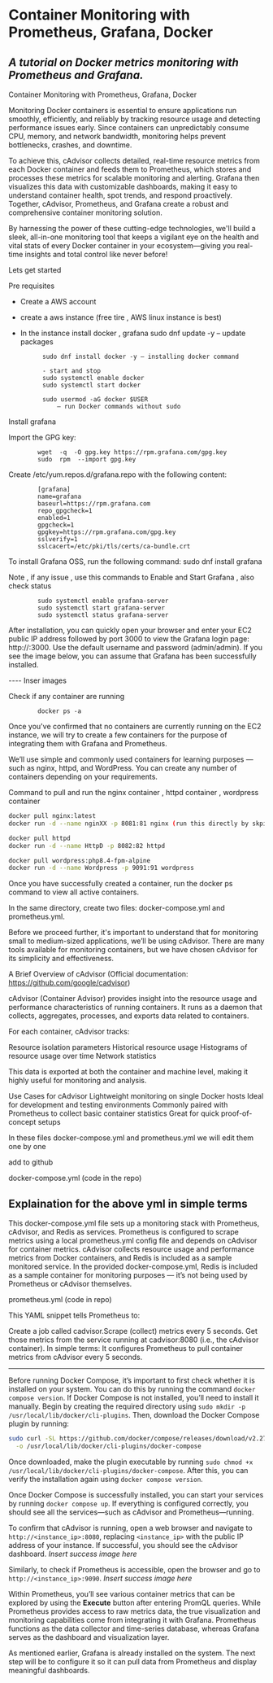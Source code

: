 # Container Monitoring with Prometheus, Grafana,  Docker

## _A tutorial on Docker metrics monitoring with Prometheus and Grafana._

Container Monitoring with Prometheus, Grafana,  Docker

Monitoring Docker containers is essential to ensure applications run smoothly, efficiently, and reliably by tracking resource usage and detecting performance issues early. Since containers can unpredictably consume CPU, memory, and network bandwidth, monitoring helps prevent bottlenecks, crashes, and downtime.

To achieve this, cAdvisor collects detailed, real-time resource metrics from each Docker container and feeds them to Prometheus, which stores and processes these metrics for scalable monitoring and alerting. Grafana then visualizes this data with customizable dashboards, making it easy to understand container health, spot trends, and respond proactively. Together, cAdvisor, Prometheus, and Grafana create a robust and comprehensive container monitoring solution.


By harnessing the power of these cutting-edge technologies, we'll build a sleek, all-in-one monitoring tool that keeps a vigilant eye on the health and vital stats of every Docker container in your ecosystem—giving you real-time insights and total control like never before!




Lets get started 

Pre requisites 
- Create a AWS account
- create a aws instance (free tire , AWS linux instance is best)
- In the instance install docker , grafana
			sudo dnf update -y – update packages

			sudo dnf install docker -y – installing docker command 

			- start and stop
			sudo systemctl enable docker
			sudo systemctl start docker
			
			sudo usermod -aG docker $USER  
				– run Docker commands without sudo
		
Install grafana	

Import the GPG key:


			wget  -q  -O gpg.key https://rpm.grafana.com/gpg.key  
			sudo  rpm  --import gpg.key
    
Create /etc/yum.repos.d/grafana.repo with the following content:
  
			[grafana]
			name=grafana
			baseurl=https://rpm.grafana.com
			repo_gpgcheck=1
			enabled=1
			gpgcheck=1
			gpgkey=https://rpm.grafana.com/gpg.key
			sslverify=1
			sslcacert=/etc/pki/tls/certs/ca-bundle.crt

To install Grafana OSS, run the following command:
			sudo dnf install grafana

Note , if any issue , use this commands to Enable and Start Grafana , also check status

			sudo systemctl enable grafana-server
			sudo systemctl start grafana-server
			sudo systemctl status grafana-server



After installation, you can quickly open your browser and enter your EC2 public IP address followed by port 3000 to view the Grafana login page: http://<your-server-ip>:3000.
Use the default username and password (admin/admin).
If you see the image below, you can assume that Grafana has been successfully installed.

---- Inser images 


Check if any container are running 

			docker ps -a 

Once you've confirmed that no containers are currently running on the EC2 instance, we will try to create a few containers for the purpose of integrating them with Grafana and Prometheus.

We’ll use simple and commonly used containers for learning purposes — such as nginx, httpd, and WordPress.
You can create any number of containers depending on your requirements.


Command to pull and run the nginx container , httpd container , wordpress container
```sh
docker pull nginx:latest
docker run -d --name nginXX -p 8081:81 nginx (run this directly by skping the above command)

docker pull httpd
docker run -d --name HttpD -p 8082:82 httpd

docker pull wordpress:php8.4-fpm-alpine
docker run -d --name Wordpress -p 9091:91 wordpress
```

Once you have successfully created a container, run the docker ps command to view all active containers.

In the same directory, create two files: docker-compose.yml and prometheus.yml.

Before we proceed further, it's important to understand that for monitoring small to medium-sized applications, we’ll be using cAdvisor. There are many tools available for monitoring containers, but we have chosen cAdvisor for its simplicity and effectiveness.

A Brief Overview of cAdvisor
(Official documentation: https://github.com/google/cadvisor)

cAdvisor (Container Advisor) provides insight into the resource usage and performance characteristics of running containers. It runs as a daemon that collects, aggregates, processes, and exports data related to containers.

For each container, cAdvisor tracks:

Resource isolation parameters
Historical resource usage
Histograms of resource usage over time
Network statistics

This data is exported at both the container and machine level, making it highly useful for monitoring and analysis.

 Use Cases for cAdvisor
Lightweight monitoring on single Docker hosts
Ideal for development and testing environments
Commonly paired with Prometheus to collect basic container statistics
Great for quick proof-of-concept setups

In these files docker-compose.yml and prometheus.yml we will edit them one by one 

add to github

docker-compose.yml (code in the repo)

## Explaination for the above yml in simple terms

This docker-compose.yml file sets up a monitoring stack with Prometheus, cAdvisor, and Redis as services. Prometheus is configured to scrape metrics using a local prometheus.yml config file and depends on cAdvisor for container metrics. cAdvisor collects resource usage and performance metrics from Docker containers, and Redis is included as a sample monitored service.
In the provided docker-compose.yml, Redis is included as a sample container for monitoring purposes — it’s not being used by Prometheus or cAdvisor themselves.

 prometheus.yml (code in repo)

This YAML snippet tells Prometheus to:

Create a job called cadvisor.Scrape (collect) metrics every 5 seconds.
Get those metrics from the service running at cadvisor:8080 (i.e., the cAdvisor container).
In simple terms:
It configures Prometheus to pull container metrics from cAdvisor every 5 seconds.



---

Before running Docker Compose, it’s important to first check whether it is installed on your system. You can do this by running the command `docker compose version`. If Docker Compose is not installed, you’ll need to install it manually. Begin by creating the required directory using `sudo mkdir -p /usr/local/lib/docker/cli-plugins`. Then, download the Docker Compose plugin by running:

```bash
sudo curl -SL https://github.com/docker/compose/releases/download/v2.27.0/docker-compose-linux-x86_64 \
  -o /usr/local/lib/docker/cli-plugins/docker-compose
```

Once downloaded, make the plugin executable by running `sudo chmod +x /usr/local/lib/docker/cli-plugins/docker-compose`. After this, you can verify the installation again using `docker compose version`.

Once Docker Compose is successfully installed, you can start your services by running `docker compose up`. If everything is configured correctly, you should see all the services—such as cAdvisor and Prometheus—running.

To confirm that cAdvisor is running, open a web browser and navigate to `http://<instance_ip>:8080`, replacing `<instance_ip>` with the public IP address of your instance. If successful, you should see the cAdvisor dashboard.
*Insert success image here*

Similarly, to check if Prometheus is accessible, open the browser and go to `http://<instance_ip>:9090`.
*Insert success image here*

Within Prometheus, you’ll see various container metrics that can be explored by using the **Execute** button after entering PromQL queries. While Prometheus provides access to raw metrics data, the true visualization and monitoring capabilities come from integrating it with Grafana. Prometheus functions as the data collector and time-series database, whereas Grafana serves as the dashboard and visualization layer.

As mentioned earlier, Grafana is already installed on the system. The next step will be to configure it so it can pull data from Prometheus and display meaningful dashboards.



